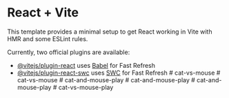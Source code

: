 # React + Vite

This template provides a minimal setup to get React working in Vite with HMR and some ESLint rules.

Currently, two official plugins are available:

- [@vitejs/plugin-react](https://github.com/vitejs/vite-plugin-react/blob/main/packages/plugin-react/README.md) uses [Babel](https://babeljs.io/) for Fast Refresh
- [@vitejs/plugin-react-swc](https://github.com/vitejs/vite-plugin-react-swc) uses [SWC](https://swc.rs/) for Fast Refresh
#   c a t - v s - m o u s e  
 #   c a t - v s - m o u s e  
 #   c a t - a n d - m o u s e - p l a y  
 #   c a t - a n d - m o u s e - p l a y  
 #   c a t - a n d - m o u s e - p l a y  
 #   c a t - v s - m o u s e - p l a y  
 